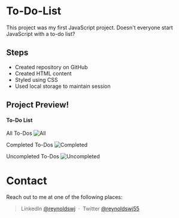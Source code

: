 # To-Do-List

This project was my first JavaScript project. Doesn't everyone start JavaScript with a to-do list?

## Steps

- Created repository on GitHub
- Created HTML content
- Styled using CSS
- Used local storage to maintain session

## Project Preview!

#### To-Do List

All To-Dos
![All](./Assets/All.png)

Completed To-Dos
![Completed](./Assets/Completed.png)

Uncompleted To-Dos
![Uncompleted](./Assets/Uncompleted.png)

# Contact

Reach out to me at one of the following places:

> LinkedIn [@reynoldswj](https://www.linkedin.com/in/reynoldswj/) &nbsp;&middot;&nbsp;
> Twitter [@reynoldswj55](https://twitter.com/reynoldswj55)
